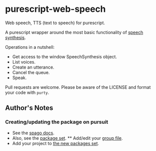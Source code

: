 # purescript-web-speech

Web speech, TTS (text to speech) for purescript.

A purescript wrapper around the most basic functionality of [speech synthesis](https://developer.mozilla.org/en-US/docs/Web/API/SpeechSynthesis/speak).

Operations in a nutshell:

* Get access to the window SpeechSynthesis object.
* List voices.
* Create an utterance.
* Cancel the queue.
* Speak.

Pull requests are welcome. Please be aware of the LICENSE and format your code with `purty`.

## Author's Notes

### Creating/updating the package on pursuit

* See the [spago docs](https://github.com/purescript/spago#publish-my-library).
* Also, see the [package set](https://github.com/purescript/package-sets/blob/master/CONTRIBUTING.md).
 ** Add/edit your [group file](https://github.com/purescript/package-sets/tree/master/src/groups).
* Add your project to [the new packages set](https://github.com/purescript/registry/blob/master/new-packages.json).
